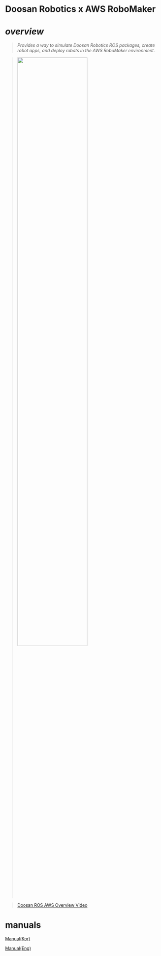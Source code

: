 # Doosan Robotics x AWS RoboMaker

# *overview*

> _Provides a way to simulate Doosan Robotics ROS packages, create robot apps, and deploy robots in the AWS RoboMaker environment._ 

> <img src="https://user-images.githubusercontent.com/47092672/68733852-6c5ae000-061b-11ea-8654-d9840ba7a023.jpg" width="70%">

> [Doosan ROS AWS Overview Video](https://youtu.be/c-i0hgDc52Q)


# manuals

[Manual(Kor)](http://wiki.ros.org/doosan-robotics?action=AttachFile&do=get&target=Doosan_Robotics_ROS_x_AWS_RoboMaker_Manual_ver1_00_%28Ko%29.pdf)


[Manual(Eng)](http://wiki.ros.org/doosan-robotics?action=AttachFile&do=get&target=Doosan_Robotics_ROS_x_AWS_RoboMaker_Manual_ver1_00_%28En%29.pdf)

